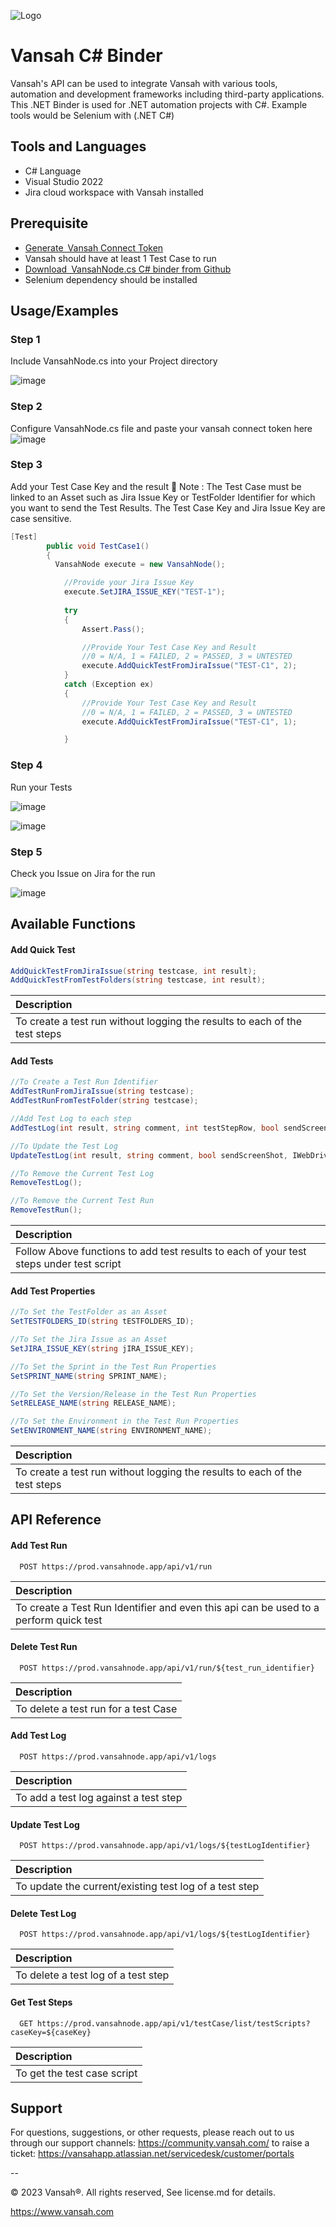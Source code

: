 
![Logo](https://vansah.com/wp-content/uploads/2022/06/512x512.png)

# Vansah C# Binder
Vansah's API can be used to integrate Vansah with various tools, automation and development frameworks including third-party applications. This .NET Binder is used for .NET automation projects with C#. Example tools would be Selenium with (.NET C#) 

##  Tools and Languages
-	C# Language
-	Visual Studio 2022
-	Jira cloud workspace with Vansah installed

## Prerequisite

* [Generate Vansah Connect Token ](https://vansahapp.atlassian.net/wiki/spaces/VANSAH/pages/33872/Generate+a+Vansah+API+Token+From+Jira)
* Vansah should have at least 1 Test Case to run
* [Download VansahNode.cs C# binder from Github ](https://github.com/testpointcorp/Vansah-CSharp-Binder/blob/main/VansahNode.cs)
* Selenium dependency should be installed


## Usage/Examples

### Step 1

Include VansahNode.cs into your Project directory

![image](https://github.com/testpointcorp/Vansah-CSharp-Binder/assets/95007067/c6fbd00a-d88d-4048-a5ef-c6a1312643e7)


### Step 2

Configure VansahNode.cs file and paste your vansah connect token here 
![image](https://github.com/testpointcorp/Vansah-CSharp-Binder/assets/95007067/768343ee-7b5d-4117-87f4-2a160ace5c28)


### Step 3
Add your Test Case Key and the result
👋 Note : 
The Test Case must be linked to an Asset such as Jira Issue Key or TestFolder Identifier for which you want to send the Test Results.
The Test Case Key and Jira Issue Key are case sensitive.

```c#
[Test]
        public void TestCase1()
        {   
          VansahNode execute = new VansahNode();

            //Provide your Jira Issue Key
            execute.SetJIRA_ISSUE_KEY("TEST-1");
                   
            try
            {
                Assert.Pass();

                //Provide Your Test Case Key and Result 
                //0 = N/A, 1 = FAILED, 2 = PASSED, 3 = UNTESTED
                execute.AddQuickTestFromJiraIssue("TEST-C1", 2);
            }
            catch (Exception ex)
            {
                //Provide Your Test Case Key and Result 
                //0 = N/A, 1 = FAILED, 2 = PASSED, 3 = UNTESTED
                execute.AddQuickTestFromJiraIssue("TEST-C1", 1);

            }
 ```
### Step 4
Run your Tests

![image](https://github.com/testpointcorp/Vansah-CSharp-Binder/assets/95007067/5b5e8b91-0040-4c0d-b23e-56dbd2de3a29)

![image](https://github.com/testpointcorp/Vansah-CSharp-Binder/assets/95007067/bdf39c41-aa71-4e73-b2e3-1dabf277e228)



### Step 5
Check you Issue on Jira for the run

![image](https://github.com/testpointcorp/Vansah-CSharp-Binder/assets/95007067/e97a50f2-177e-4b2d-92d1-7f19504f580d)




## Available Functions

#### Add Quick Test

```c#
AddQuickTestFromJiraIssue(string testcase, int result);
AddQuickTestFromTestFolders(string testcase, int result);  
```
| Description                     |
:-------------------------------- |
|To create a test run without logging the results to each of the test steps|

#### Add Tests

```c#
//To Create a Test Run Identifier
AddTestRunFromJiraIssue(string testcase);
AddTestRunFromTestFolder(string testcase); 

//Add Test Log to each step
AddTestLog(int result, string comment, int testStepRow, bool sendScreenShot, IWebDriver driver);

//To Update the Test Log
UpdateTestLog(int result, string comment, bool sendScreenShot, IWebDriver driver);

//To Remove the Current Test Log
RemoveTestLog();

//To Remove the Current Test Run
RemoveTestRun();

```
| Description                     |
:-------------------------------- |
|Follow Above functions to add test results to each of your test steps under test script|

#### Add Test Properties

```c#
//To Set the TestFolder as an Asset
SetTESTFOLDERS_ID(string tESTFOLDERS_ID);

//To Set the Jira Issue as an Asset
SetJIRA_ISSUE_KEY(string jIRA_ISSUE_KEY);

//To Set the Sprint in the Test Run Properties
SetSPRINT_NAME(string SPRINT_NAME);

//To Set the Version/Release in the Test Run Properties
SetRELEASE_NAME(string RELEASE_NAME);

//To Set the Environment in the Test Run Properties
SetENVIRONMENT_NAME(string ENVIRONMENT_NAME);

```
| Description                     |
:-------------------------------- |
|To create a test run without logging the results to each of the test steps|


## API Reference

#### Add Test Run

```http
  POST https://prod.vansahnode.app/api/v1/run
```
| Description                     |
:-------------------------------- |
|To create a Test Run Identifier and even this api can be used to a perform quick test |

#### Delete Test Run

```http
  POST https://prod.vansahnode.app/api/v1/run/${test_run_identifier}
```

| Description                     |
:-------------------------------- |
|To delete a test run for a test Case |

#### Add Test Log

```http
  POST https://prod.vansahnode.app/api/v1/logs
```
| Description                     |
:-------------------------------- |
|To add a test log against a test step |

#### Update Test Log

```http
  POST https://prod.vansahnode.app/api/v1/logs/${testLogIdentifier}
```

| Description                     |
:-------------------------------- |
|To update the current/existing test log of a test step|

#### Delete Test Log

```http
  POST https://prod.vansahnode.app/api/v1/logs/${testLogIdentifier}
```
| Description                     |
:-------------------------------- |
|To delete a test log of a test step|

#### Get Test Steps

```http
  GET https://prod.vansahnode.app/api/v1/testCase/list/testScripts?caseKey=${caseKey}
```

| Description                     |
:-------------------------------- |
|To get the test case script|


## Support
For questions, suggestions, or other requests, please reach out to us through our support channels: https://community.vansah.com/ to raise a ticket: https://vansahapp.atlassian.net/servicedesk/customer/portals

--

© 2023 Vansah®. All rights reserved, See license.md for details.

https://www.vansah.com
